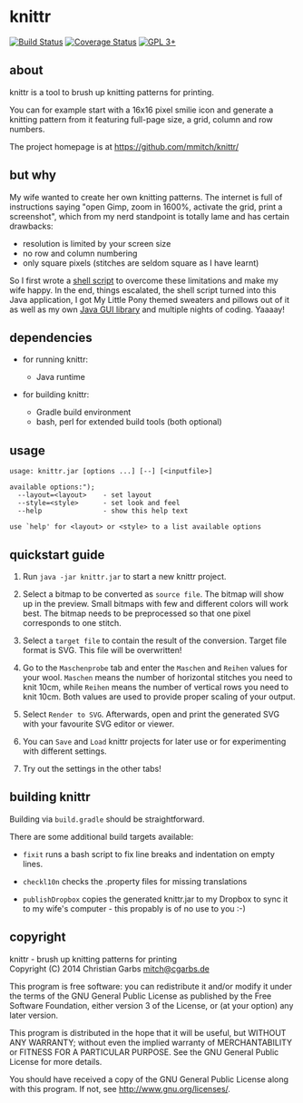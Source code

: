 knittr
======

[![Build Status](https://travis-ci.org/mmitch/knittr.svg?branch=master)](https://travis-ci.org/mmitch/knittr)
[![Coverage Status](https://codecov.io/github/mmitch/knittr/coverage.svg?branch=master)](https://codecov.io/github/mmitch/knittr?branch=master)
[![GPL 3+](https://img.shields.io/badge/license-GPL%203%2B-blue.svg)](http://www.gnu.org/licenses/gpl-3.0-standalone.html)


about
-----

knittr is a tool to brush up knitting patterns for printing.

You can for example start with a 16x16 pixel smilie icon and generate
a knitting pattern from it featuring full-page size, a grid, column
and row numbers.

The project homepage is at <https://github.com/mmitch/knittr/>


but why
-------

My wife wanted to create her own knitting patterns.  The internet is
full of instructions saying "open Gimp, zoom in 1600%, activate the
grid, print a screenshot", which from my nerd standpoint is totally
lame and has certain drawbacks:

- resolution is limited by your screen size
- no row and column numbering
- only square pixels (stitches are seldom square as I have learnt)

So I first wrote a [shell script][1] to overcome these limitations and
make my wife happy.  In the end, things escalated, the shell script
turned into this Java application, I got My Little Pony themed
sweaters and pillows out of it as well as my own [Java GUI library][2]
and multiple nights of coding.  Yaaaay!

   [1]: <https://github.com/mmitch/mitchscripts/blob/master/bash/knit.sh>
   [2]: <https://github.com/mmitch/cgarbs-javalib/>


dependencies
------------

- for running knittr:
  - Java runtime

- for building knittr:
  - Gradle build environment
  - bash, perl for extended build tools (both optional)


usage
-----

	usage: knittr.jar [options ...] [--] [<inputfile>]
	
	available options:");
	  --layout=<layout>    - set layout
	  --style=<style>      - set look and feel
	  --help               - show this help text
	
	use `help' for <layout> or <style> to a list available options


quickstart guide
----------------

1. Run ``java -jar knittr.jar`` to start a new knittr project.

2. Select a bitmap to be converted as ``source file``.
   The bitmap will show up in the preview.  Small bitmaps with few
   and different colors will work best.  The bitmap needs to be
   preprocessed so that one pixel corresponds to one stitch.

3. Select a ``target file`` to contain the result of the conversion.
   Target file format is SVG.  This file will be overwritten!

4. Go to the ``Maschenprobe`` tab and enter the ``Maschen`` and
   ``Reihen`` values for your wool.  ``Maschen`` means the number of
   horizontal stitches you need to knit 10cm, while ``Reihen`` means
   the number of vertical rows you need to knit 10cm.  Both values
   are used to provide proper scaling of your output.

5. Select ``Render to SVG``.  Afterwards, open and print the generated
   SVG with your favourite SVG editor or viewer.

6. You can ``Save`` and ``Load`` knittr projects for later use or for
   experimenting with different settings.

7. Try out the settings in the other tabs!


building knittr
---------------

Building via ``build.gradle`` should be straightforward.

There are some additional build targets available:

* ``fixit`` runs a bash script to fix line breaks and indentation on
  empty lines.

* ``checkl10n`` checks the .property files for missing translations

* ``publishDropbox`` copies the generated knittr.jar to my Dropbox to
  sync it to my wife's computer - this propably is of no use to you :-)


copyright
---------

knittr - brush up knitting patterns for printing  
Copyright (C) 2014  Christian Garbs <mitch@cgarbs.de>

This program is free software: you can redistribute it and/or modify
it under the terms of the GNU General Public License as published by
the Free Software Foundation, either version 3 of the License, or
(at your option) any later version.

This program is distributed in the hope that it will be useful,
but WITHOUT ANY WARRANTY; without even the implied warranty of
MERCHANTABILITY or FITNESS FOR A PARTICULAR PURPOSE.  See the
GNU General Public License for more details.

You should have received a copy of the GNU General Public License
along with this program.  If not, see <http://www.gnu.org/licenses/>.
